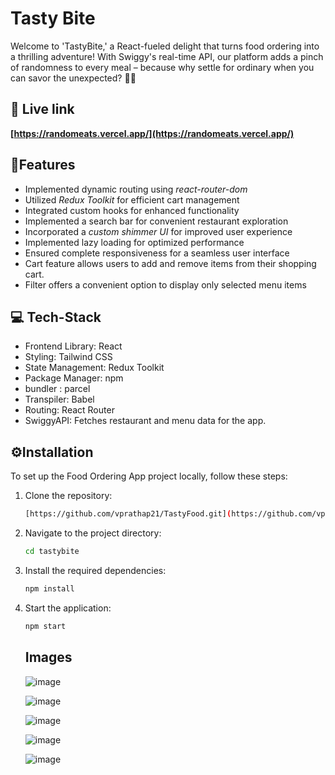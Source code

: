 # Tasty Bite

Welcome to 'TastyBite,' a React-fueled delight that turns food ordering into a thrilling adventure! With Swiggy's real-time API, our platform adds a pinch of randomness to every meal – because why settle for ordinary when you can savor the unexpected?  🍔🛵


## 🔗 Live link

**[https://randomeats.vercel.app/](https://randomeats.vercel.app/)**


## 📓Features 
- Implemented dynamic routing using *react-router-dom*
- Utilized *Redux Toolkit* for efficient cart management
- Integrated custom hooks for enhanced functionality
- Implemented a search bar for convenient restaurant exploration
- Incorporated a *custom shimmer UI* for improved user experience
- Implemented lazy loading for optimized performance
- Ensured complete responsiveness for a seamless user interface
- Cart feature allows users to add and remove items from their shopping cart.
- Filter offers a convenient option to display only selected menu items

## 💻 Tech-Stack 
- Frontend Library: React 
- Styling: Tailwind CSS 
- State Management: Redux Toolkit 
- Package Manager: npm 
- bundler : parcel
- Transpiler: Babel
- Routing: React Router
- SwiggyAPI: Fetches restaurant and menu data for the app.


## ⚙️Installation 
To set up the Food Ordering App project locally, follow these steps:

1. Clone the repository:
    ```bash
    [https://github.com/vprathap21/TastyFood.git](https://github.com/vprathap21/TastyFood.git)
    ```

2. Navigate to the project directory:
    ```bash
    cd tastybite
    ```

3. Install the required dependencies:
    ```bash
    npm install
    ```

4. Start the application:
    ```bash
    npm start
    ```

    ## Images

   ![image](https://github.com/RandomThacker/random-eats/assets/141705990/c6cdbc24-f4f1-4c3d-bf52-8bac64583227)
   
   ![image](https://github.com/RandomThacker/random-eats/assets/141705990/73c6a271-3d13-43c6-a276-f3af1596efe6)
   
   ![image](https://github.com/RandomThacker/random-eats/assets/141705990/1e5aef32-8d7c-47ed-a908-0a03c71b406d)
   
   ![image](https://github.com/RandomThacker/random-eats/assets/141705990/b030f578-2691-45a2-a6fb-aa15e68d1815)
   
   ![image](https://github.com/RandomThacker/random-eats/assets/141705990/5438cd88-069d-453e-bd0e-3141d4f37aad)





